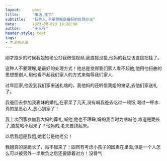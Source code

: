 ```yaml
---
layout:     post
title:      "电话,挂了"
subtitle:   "有些人,不要理睬是最好的处理办法"
date:       2023-08-023 19:28:00
author:     "王元存"
header-style: text
tags:
- 生活启示录
---
```


刚才跑步的时候我姐她老公打我微信视频,我直接没接,他妈的我应该直接把挂了。

这种人不要理睬,是最好的处理方式！他总是觉得我们家人看不起他,他用他扭曲的思想想别人,用他看不起我们家人的方式来侮辱我们家人.

过年回家,他没到我们家来送礼啥的，我他妈的还听信我姐的鬼话,去他们家送礼了。

我爸回去参加我表妹的婚礼,在家呆了几天,没有喊我爸去吃过一顿饭,喝过一杯水.真的是恶心人,恶心到家了！

我上次回家参加我大妈的葬礼,喊他,他也不理睬,妈的我当时为啥喊他,难道是跪长了,直接站不起来了？他妈的,老夫要顶起来。

以后我姐是我姐,她老公是她老公！

我姐真的是跪长了，站不起来了！固然有考虑小孩子的因素在里面,但是一个人怎么可以被另外一半欺负之后还要舔着对方！没骨气
